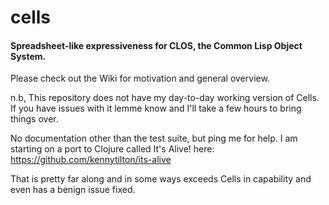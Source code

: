 # cells
#### Spreadsheet-like expressiveness for CLOS, the Common Lisp Object System.

Please check out the Wiki for motivation and general overview.

n.b, This repository does not have my day-to-day working version of Cells. If you have issues with it lemme know and I'll take a few hours to bring things over.

No documentation other than the test suite, but ping me for help. I am starting on a port to Clojure called It's Alive! here: https://github.com/kennytilton/its-alive

That is pretty far along and in some ways exceeds Cells in capability and even has a benign issue fixed.
